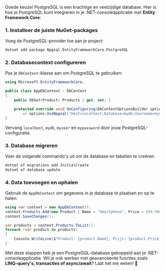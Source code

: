 Goede keuze! PostgreSQL is een krachtige en veelzijdige database. Hier is hoe je PostgreSQL kunt integreren in je .NET-consoleapplicatie met **Entity Framework Core**:

### 1. Installeer de juiste NuGet-packages
Voeg de PostgreSQL-provider toe aan je project:

```sh
dotnet add package Npgsql.EntityFrameworkCore.PostgreSQL
```

### 2. Databasecontext configureren
Pas je `DbContext`-klasse aan om PostgreSQL te gebruiken:

```csharp
using Microsoft.EntityFrameworkCore;

public class AppDbContext : DbContext
{
    public DbSet<Product> Products { get; set; }

    protected override void OnConfiguring(DbContextOptionsBuilder options)
        => options.UseNpgsql("Host=localhost;Database=mydb;Username=myuser;Password=mypassword");
}
```

Vervang `localhost`, `mydb`, `myuser` en `mypassword` door jouw PostgreSQL-configuratie.

### 3. Database migreren
Voer de volgende commando's uit om de database en tabellen te creëren:

```sh
dotnet ef migrations add InitialCreate
dotnet ef database update
```

### 4. Data toevoegen en ophalen
Gebruik de `AppDbContext` om gegevens in je database te plaatsen en op te halen:

```csharp
using var context = new AppDbContext();
context.Products.Add(new Product { Name = "Smartphone", Price = 599.99m });
context.SaveChanges();

var products = context.Products.ToList();
foreach (var product in products)
{
    Console.WriteLine($"Product: {product.Name}, Prijs: {product.Price}");
}
```

Met deze stappen heb je een PostgreSQL-database gekoppeld aan je .NET-consoleapplicatie. Wil je ook werken met geavanceerde functies zoals **LINQ-query's, transacties of async/await**? Laat het me weten! 🚀


